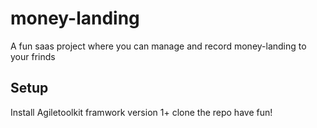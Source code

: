 # money-landing
A fun saas project where you can manage and record money-landing to your frinds
## Setup
Install Agiletoolkit framwork version 1+
clone the repo
have fun!
